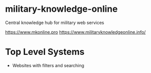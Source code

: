 # military-knowledge-online
Central knowledge hub for military web services 

https://www.mkonline.pro
https://www.militaryknowledgeonline.info/

# Top Level Systems
- Websites with filters and searching
